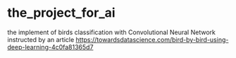 # the_project_for_ai
the implement of birds classification with Convolutional Neural Network<br>
instructed by an article https://towardsdatascience.com/bird-by-bird-using-deep-learning-4c0fa81365d7
